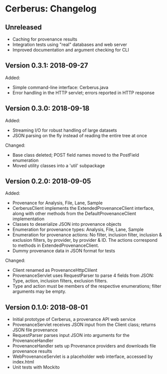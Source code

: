 Cerberus: Changelog
===================

Unreleased
----------

- Caching for provenance results
- Integration tests using "real" databases and web server
- Improved documentation and argument checking for CLI


Version 0.3.1: 2018-09-27
-------------------------

Added:
- Simple command-line interface: Cerberus.java
- Error handling in the HTTP servlet; errors reported in HTTP response


Version 0.3.0: 2018-09-18
-------------------------

Added:
- Streaming I/O for robust handling of large datasets
- JSON parsing on the fly instead of reading the entire tree at once

Changed:
- Base class deleted; POST field names moved to the PostField enumeration
- Moved utility classes into a 'util' subpackage


Version 0.2.0: 2018-09-05
-------------------------

Added:
- Provenance for Analysis, File, Lane, Sample
- CerberusClient implements the ExtendedProvenanceClient interface, along with other methods from the DefaultProvenanceClient implementation
- Classes to deserialize JSON into provenance objects
- Enumeration for provenance types: Analysis, File, Lane, Sample
- Enumeration for provenance actions: No filter, inclusion filter, inclusion & exclusion filters, by provider, by provider & ID. The actions correspond to methods in ExtendedProvenanceClient.
- Dummy provenance data in JSON format for tests

Changed:
- Client renamed as ProvenanceHttpClilent
- ProvenanceServlet uses RequestParser to parse 4 fields from JSON: Type, action, inclusion filters, exclusion filters.
- Type and action must be members of the respective enumerations; filter arguments may be empty.


Version 0.1.0: 2018-08-01
-------------------------

- Initial prototype of Cerberus, a provenance API web service
- ProvenanceServlet receives JSON input from the Client class; returns JSON file provenance
- RequestParser parses input JSON into arguments for the ProvenanceHandler
- ProvenanceHandler sets up Provenance providers and downloads file provenance results
- WebProvenanceServlet is a placeholder web interface, accessed by index.html
- Unit tests with Mockito
